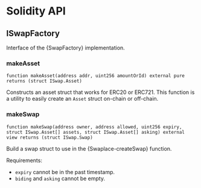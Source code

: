 # Solidity API

## ISwapFactory

Interface of the {SwapFactory} implementation.

### makeAsset

```solidity
function makeAsset(address addr, uint256 amountOrId) external pure returns (struct ISwap.Asset)
```

Constructs an asset struct that works for ERC20 or ERC721.
This function is a utility to easily create an `Asset` struct on-chain or off-chain.

### makeSwap

```solidity
function makeSwap(address owner, address allowed, uint256 expiry, struct ISwap.Asset[] assets, struct ISwap.Asset[] asking) external view returns (struct ISwap.Swap)
```

Build a swap struct to use in the {Swaplace-createSwap} function.

Requirements:

-   `expiry` cannot be in the past timestamp.
-   `biding` and `asking` cannot be empty.
